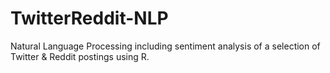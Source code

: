 # TwitterReddit-NLP
Natural Language Processing including sentiment analysis of a selection of Twitter & Reddit postings using R.
